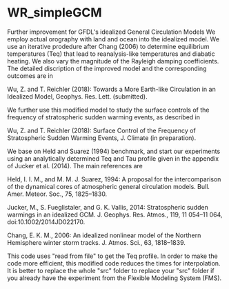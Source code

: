 # WR_simpleGCM
Further improvement for GFDL's idealized General Circulation Models 
We employ actual orography with land and ocean into the idealized model. We use an iterative prodedure after Chang (2006) to determine equilibrium temperatures (Teq) that lead to reanalysis-like temperatures and diabatic heating.  We also vary the magnitude of the Rayleigh damping coefficients. The detailed discription of the improved model and the corresponding outcomes are in 

Wu, Z. and T. Reichler (2018): Towards a More Earth-like Circulation in an Idealized Model, Geophys. Res. Lett. (submitted).

We further use this modified model to study the surface controls of the frequency of stratospheric sudden warming events, as described in 

Wu, Z. and T. Reichler (2018): Surface Control of the Frequency of Stratospheric Sudden Warming Events, J. Climate (in preparation).

We base on Held and Suarez (1994) benchmark, and start our experiments using an analytically determined Teq and Tau profile given in the appendix of Jucker et al. (2014). The main references are

Held, I. I. M., and M. M. J. Suarez, 1994: A proposal for the intercomparison of the dynamical cores of atmospheric general circulation models. Bull. Amer. Meteor. Soc., 75, 1825–1830.

Jucker, M., S. Fueglistaler, and G. K. Vallis, 2014: Stratospheric sudden warmings in an idealized GCM. J. Geophys. Res. Atmos., 119, 11 054–11 064, doi:10.1002/2014JD022170.

Chang, E. K. M., 2006: An idealized nonlinear model of the Northern Hemisphere winter storm tracks. J. Atmos. Sci., 63, 1818–1839.

This code uses "read from file" to get the Teq profile. In order to make the code more efficient, this modified code reduces the times for interpolation. It is better to replace the whole "src" folder to replace your "src" folder if you already have the experiment from the Flexible Modeling System (FMS). 
